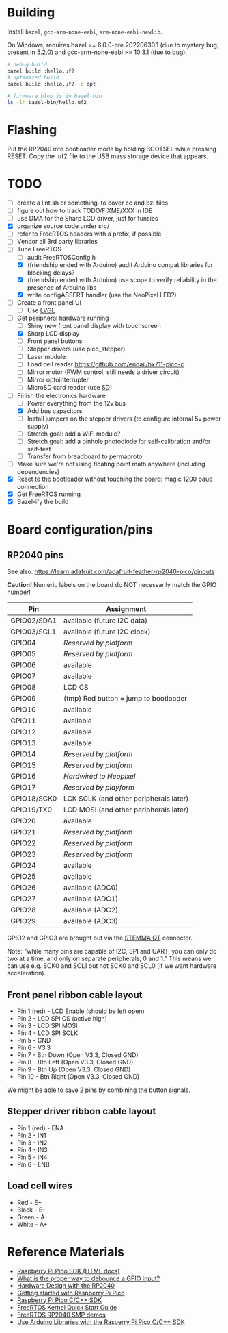 # Building
Install `bazel`, `gcc-arm-none-eabi`, `arm-none-eabi-newlib`.

On Windows, requires bazel >= 6.0.0-pre.20220630.1 (due to mystery bug, present in 5.2.0) and gcc-arm-none-eabi >= 10.3.1 (due to [bug](https://gcc.gnu.org/bugzilla/show_bug.cgi?id=95253)).

```sh
# debug build
bazel build :hello.uf2
# optimized build
bazel build :hello.uf2 -c opt

# firmware blob is in bazel-bin
ls -lh bazel-bin/hello.uf2
```

# Flashing
Put the RP2040 into bootloader mode by holding BOOTSEL while pressing RESET. Copy the .uf2 file to the USB mass storage device that appears.

# TODO
- [ ] create a lint.sh or something. to cover cc and bzl files
- [ ] figure out how to track TODO/FIXME/XXX in IDE
- [ ] use DMA for the Sharp LCD driver, just for funsies
- [x] organize source code under src/
- [ ] refer to FreeRTOS headers with a prefix, if possible
- [ ] Vendor all 3rd party libraries
- [ ] Tune FreeRTOS
  - [ ] audit FreeRTOSConfig.h
  - [x] (friendship ended with Arduino) audit Arduino compat libraries for blocking delays? 
  - [x] (friendship ended with Arduino) use scope to verify reliability in the presence of Arduino libs
  - [x] write configASSERT handler (use the NeoPixel LED?)
- [ ] Create a front panel UI
  - [ ] Use [LVGL](https://lvgl.io)
- [ ] Get peripheral hardware running
  - [ ] Shiny new front panel display with touchscreen
  - [x] Sharp LCD display
  - [ ] Front panel buttons
  - [ ] Stepper drivers (use pico_stepper)
  - [ ] Laser module
  - [ ] Load cell reader https://github.com/endail/hx711-pico-c
  - [ ] Mirror motor (PWM control; still needs a driver circuit)
  - [ ] Mirror optointerrupter
  - [ ] MicroSD card reader (use [SD](https://github.com/arduino-libraries/SD/tree/a64c2bd907460dd01cef07fff003550cfcae0119))
- [ ] Finish the electronics hardware
  - [ ] Power everything from the 12v bus
  - [x] Add bus capacitors
  - [ ] Install jumpers on the stepper drivers (to configure internal 5v power supply)
  - [ ] Stretch goal: add a WiFi module?
  - [ ] Stretch goal: add a pinhole photodiode for self-calibration and/or self-test
  - [ ] Transfer from breadboard to permaproto
- [ ] Make sure we're not using floating point math anywhere (including dependencies)
- [x] Reset to the bootloader without touching the board: magic 1200 baud connection
- [x] Get FreeRTOS running
- [x] Bazel-ify the build

# Board configuration/pins
## RP2040 pins
See also: https://learn.adafruit.com/adafruit-feather-rp2040-pico/pinouts

**Caution!** Numeric labels on the board do NOT necessarily match the GPIO number!

| Pin | Assignment |
| --- | ---------- |
| GPIO02/SDA1 | available (future I2C data) |
| GPIO03/SCL1 | available (future I2C clock) |
| GPIO04 | *Reserved by platform* |
| GPIO05 | *Reserved by platform* |
| GPIO06 | available |
| GPIO07 | available |
| GPIO08 | LCD CS |
| GPIO09 | (tmp) Red button = jump to bootloader  |
| GPIO10 | available |
| GPIO11 | available |
| GPIO12 | available |
| GPIO13 | available |
| GPIO14 | *Reserved by platform* |
| GPIO15 | *Reserved by platform* |
| GPIO16 | *Hardwired to Neopixel* |
| GPIO17 | *Reserved by playform* |
| GPIO18/SCK0 | LCK SCLK (and other peripherals later) |
| GPIO19/TX0 | LCD MOSI (and other peripherals later) |
| GPIO20 | available |
| GPIO21 | *Reserved by platform* |
| GPIO22 | *Reserved by platform* |
| GPIO23 | *Reserved by platform* |
| GPIO24 | available |
| GPIO25 | available |
| GPIO26 | available (ADC0) |
| GPIO27 | available (ADC1) |
| GPIO28 | available (ADC2) |
| GPIO29 | available (ADC3) |

GPIO2 and GPIO3 are brought out via the [STEMMA QT](https://learn.adafruit.com/introducing-adafruit-stemma-qt) connector.

Note: "while many pins are capable of I2C, SPI and UART, you can only do two at a
time, and only on separate peripherals, 0 and 1." This means we can use e.g. SCK0 and SCL1
but not SCK0 and SCL0 (if we want hardware acceleration).

## Front panel ribbon cable layout
- Pin 1 (red) - LCD Enable (should be left open)
- Pin 2 - LCD SPI CS (active high)
- Pin 3 - LCD SPI MOSI
- Pin 4 - LCD SPI SCLK
- Pin 5 - GND
- Pin 6 - V3.3
- Pin 7 - Btn Down (Open V3.3, Closed GND)
- Pin 8 - Btn Left (Open V3.3, Closed GND)
- Pin 9 - Btn Up (Open V3.3, Closed GND)
- Pin 10 - Btn Right (Open V3.3, Closed GND)

We might be able to save 2 pins by combining the button signals.

## Stepper driver ribbon cable layout
- Pin 1 (red) - ENA
- Pin 2 - IN1
- Pin 3 - IN2
- Pin 4 - IN3
- Pin 5 - IN4
- Pin 6 - ENB

## Load cell wires
- Red - E+
- Black - E-
- Green - A-
- White - A+

# Reference Materials
- [Raspberry Pi Pico SDK (HTML docs)](https://raspberrypi.github.io/pico-sdk-doxygen/)
- [What is the proper way to debounce a GPIO input?](https://raspberrypi.stackexchange.com/questions/118349/what-is-the-proper-way-to-debounce-a-gpio-input)
- [Hardware Design with the RP2040](https://www.mouser.com/pdfDocs/hardware-design-with-rp2040.pdf)
- [Getting started with Raspberry Pi Pico](https://datasheets.raspberrypi.com/pico/getting-started-with-pico.pdf)
- [Raspberry Pi Pico C/C++ SDK](https://datasheets.raspberrypi.com/pico/raspberry-pi-pico-c-sdk.pdf)
- [FreeRTOS Kernel Quick Start Guide](https://www.freertos.org/FreeRTOS-quick-start-guide.html)
- [FreeRTOS RP2040 SMP demos](https://www.freertos.org/smp-demos-for-the-raspberry-pi-pico-board.html)
- [Use Arduino Libraries with the Rasperry Pi Pico C/C++ SDK](https://www.hackster.io/fhdm-dev/use-arduino-libraries-with-the-rasperry-pi-pico-c-c-sdk-eff55c)
